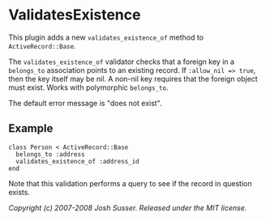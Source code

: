 # ValidatesExistence

This plugin adds a new `validates_existence_of` method to `ActiveRecord::Base`.

The `validates_existence_of` validator checks that a foreign key in a `belongs_to`
association points to an existing record. If `:allow_nil => true`, then the key
itself may be nil. A non-nil key requires that the foreign object must exist.
Works with polymorphic `belongs_to`.

The default error message is "does not exist".

## Example

    class Person < ActiveRecord::Base
      belongs_to :address
      validates_existence_of :address_id
    end

Note that this validation performs a query to see if the record in question exists.

*Copyright (c) 2007-2008 Josh Susser. Released under the MIT license.*
